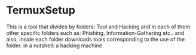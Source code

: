 # TermuxSetup
This is a tool that divides by folders: Tool and Hacking and in each of them other specific folders such as: Phishing, Information-Gathering etc.. and also, inside each folder downloads tools corresponding to the use of the folder. in a nutshell: a hacking machine
